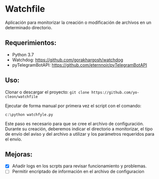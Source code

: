 # Watchfile

Aplicación para monitorizar la creación o modificación de archivos en un
determinado directorio.

## Requerimientos:
+ Python 3.7
+ Watchdog: https://github.com/gorakhargosh/watchdog
+ pyTelegramBotAPI: https://github.com/eternnoir/pyTelegramBotAPI

## Uso:
Clonar o descargar el proyecto: `git clone https://github.com/yo-cleon/watchfile`

Ejecutar de forma manual por primera vez el script con el comando:
<pre><code>c:\python watchfyle.py</code></pre>

Este paso es necesario para que se cree el archivo de configuración. Durante su creación,
deberemos indicar el directorio a monitorizar, el tipo de envío del aviso y del archivo 
a utilizar y los parámetros requeridos para el envío.

## Mejoras:
- [x] Añadir logs en los scrpts para revisar funcionamiento y problemas.
- [ ] Permitir encriptado de información en el archivo de configuracion
